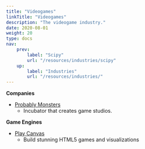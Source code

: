 ```yaml
---
title: "Videogames"
linkTitle: "Videogames"
description: "The videogame industry."
date: 2020-08-01
weight: 20
type: docs
nav:
    prev:
        label: "Scipy"
        url: "/resources/industries/scipy"
    up:
        label: "Industries"
        url: "/resources/industries/"
---
```


**Companies**
* [Probably Monsters](https://www.probablymonsters.com/)
  * Incubator that creates game studios.

**Game Engines**
* [Play Canvas](https://playcanvas.com/)
  * Build stunning HTML5 games and visualizations
